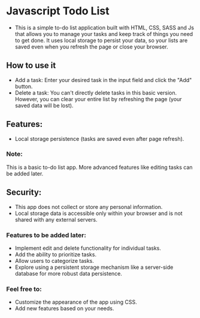 # Javascript Todo List

- This is a simple to-do list application built with HTML, CSS, SASS and Js that allows you to manage your tasks and keep track of things you need to get done. It uses local storage to persist your data, so your lists are saved even when you refresh the page or close your browser.

## How to use it

- Add a task: Enter your desired task in the input field and click the "Add" button.
- Delete a task: You can't directly delete tasks in this basic version. However, you can clear your entire list by refreshing the page (your saved data will be lost).

## Features:

- Local storage persistence (tasks are saved even after page refresh).

### Note:

This is a basic to-do list app. More advanced features like editing tasks can be added later.

## Security:

- This app does not collect or store any personal information.
- Local storage data is accessible only within your browser and is not shared with any external servers.

### Features to be added later:

- Implement edit and delete functionality for individual tasks.
- Add the ability to prioritize tasks.
- Allow users to categorize tasks.
- Explore using a persistent storage mechanism like a server-side database for more robust data persistence.

### Feel free to:

- Customize the appearance of the app using CSS.
- Add new features based on your needs.
